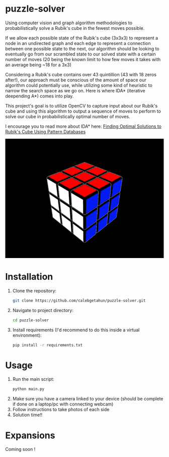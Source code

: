 # puzzle-solver
Using computer vision and graph algorithm methodologies to probabilistically solve a Rubik's cube in the fewest moves possible.

If we allow each possible state of the Rubik's cube (3x3x3) to represent a node in an undirected graph and each edge to represent a connection between one possible state to the next, our algorithm should be looking to eventually go from our scrambled state to our solved state with a certain number of moves (20 being the known limit to how few moves it takes with an average being ~18 for a 3x3)

Considering a Rubik's cube contains over 43 quintillion (43 with 18 zeros after!), our approach must be conscious of the amount of space our algorithm could potentially use, while utilizing some kind of heuristic to narrow the search space as we go on. Here is where IDA* (iterative deepending A*) comes into play.

This project's goal is to utilize OpenCV to capture input about our Rubik's cube and using this algorithm to output a sequence of moves to perform to solve our cube in probabilistically optimal number of moves.

I encourage you to read more about IDA* here: [Finding Optimal Solutions to Rubik's Cube
Using Pattern Databases ](https://www.cs.princeton.edu/courses/archive/fall06/cos402/papers/korfrubik.pdf)

![](./assets/rubiks-cube-gif.gif)

# Installation
1. Clone the repository:
   ```bash
   git clone https://github.com/calebgetahun/puzzle-solver.git
2. Navigate to project directory:
    ```bash
    cd puzzle-solver
2. Install requirements (I'd recommend to do this inside a virtual environment):
    ```bash
    pip install -r requirements.txt
# Usage
1. Run the main script:
    ```bash
    python main.py
2. Make sure you have a camera linked to your device (should be complete if done on a laptop/pc with connecting webcam)
3. Follow instructions to take photos of each side
4. Solution time!!
# Expansions
Coming soon !
